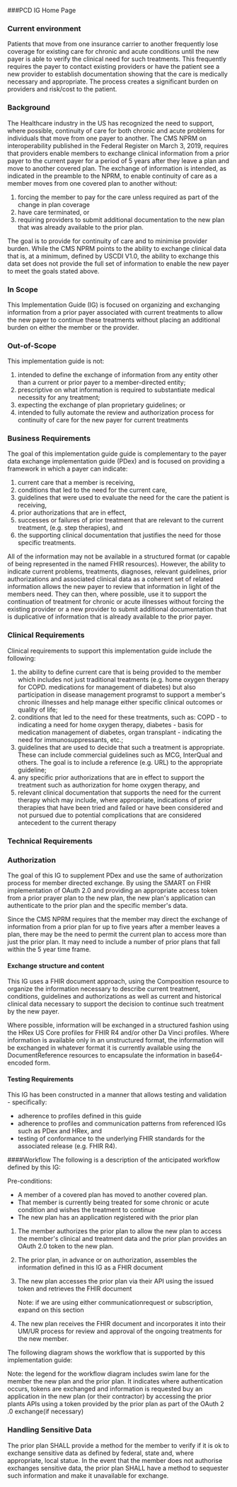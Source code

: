 ###PCD IG Home Page

### Current environment
Patients that move from one insurance carrier to another frequently lose coverage for existing care for chronic and acute conditions until the new payer is able to verify the clinical need for such treatments.  This frequently requires the payer to contact existing providers or have the patient see a new provider to establish documentation showing that the care is medically necessary and appropriate. The process creates a significant burden on providers and risk/cost to the patient.

### Background
The Healthcare industry in the US has recognized the need to support, where possible, continuity of care for both chronic and acute problems for individuals that move from one payer to another. The CMS NPRM on interoperability published in the Federal Register on March 3, 2019, requires that providers enable members to exchange clinical information from a prior payer to the current payer for a period of 5 years after they leave a plan and move to another covered plan. The exchange of information is intended, as indicated in the preamble to the NPRM, to enable continuity of care as a member moves from one covered plan to another without: 
1. forcing the member to pay for the care unless required as part of the change in plan coverage
2. have care terminated,  or
3. requiring providers to submit additional documentation to the new plan that was already available to the prior plan.

The goal is to provide for continuity of care and to minimise provider burden.  While the CMS NPRM points to the ability to exchange clinical data that is, at a minimum, defined by USCDI V1.0, the ability to exchange this data set does not provide the full set of information to enable the new payer to meet the goals stated above. 

### In Scope
This Implementation Guide (IG) is focused on organizing and exchanging information from a prior payer associated with current treatments to allow the new payer to continue these treatments without placing an additional burden on either the member or the provider.

### Out-of-Scope
This implementation guide is not:

1. intended to define the exchange of information from any entity other than a current or prior payer to a member-directed entity;
2. prescriptive on what information is required to substantiate medical necessity for any treatment;
3. expecting the exchange of plan proprietary guidelines; or
4. intended to fully automate the review and authorization process for continuity of care for the new payer for current treatments

### Business Requirements
The goal of this implementation guide guide is complementary to the payer data exchange implementation guide (PDex) and is focused on providing a framework in which a payer can indicate: 

1. current care that a member is receiving,
2. conditions that led to the need for the current care,
3. guidelines that were used to evaluate the need for the care the patient is receiving,
4. prior authorizations that are in effect,
5. successes or failures of prior treatment that are relevant to the current treatment, (e.g. step therapies), and 
6.	the supporting clinical documentation that justifies the need for those specific treatments.

All of the information may not be available in a structured format (or capable of being represented in the named FHIR resources).  However, the ability to indicate current problems, treatments, diagnoses, relevant guidelines, prior authorizations and associated clinical data as a coherent set of related information allows the new payer to review that information in light of the members need.  They can then, where possible, use it to support the continuation of treatment for chronic or acute illnesses without forcing the existing provider or a new provider to submit additional documentation that is duplicative of information that is already available to the prior payer.

### Clinical Requirements
Clinical requirements to support this implementation guide include the following:

1.  the ability to define current care that is being provided to the member which includes not just traditional treatments (e.g. home oxygen therapy for COPD. medications for management of diabetes) but also participation in disease management programst to support a member's chronic illnesses and help manage either specific clinical outcomes or quality of life;
2.  conditions that led to the need for these treatments, such as: COPD - to indicating a need for home oxygen therapy, diabetes - basis for medication management of diabetes, organ transplant - indicating the need for immunosuppressants, etc.;
3.  guidelines that are used to decide that such a treatment is appropriate.  These can include commercial guidelines such as MCG, InterQual and others.   The goal is to include a reference (e.g. URL) to the appropriate guideline;
4.	any specific prior authorizations that are in effect to support the treatment such as authorization for home oxygen therapy, and
5.	relevant clinical documentation that supports the need for the current therapy which may include, where appropriate, indications of prior therapies that have been tried and failed or have been considered and not pursued due to potential complications that are considered antecedent to the current therapy 

### Technical Requirements
### Authorization
The goal of this IG to supplement PDex and use the same of authorization process for member directed exchange. By using the SMART on FHIR implementation of OAuth 2.0 and providing an appropriate access token from a prior prayer plan to the new plan, the new plan's application can authenticate to the prior plan and the specific member's data.

Since the CMS NPRM requires that the member may direct the exchange of information from a prior plan for up to five years after a member leaves a plan, there may be the need to permit the current plan to access more than just the prior plan.  It may need to include a number of prior plans that fall within the 5 year time frame. 

#### Exchange structure and content
This IG uses a FHIR document approach, using the Composition resource to organize the information necessary to describe current treatment, conditions, guidelines and authorizations as well as current and historical clinical data necessary to support the decision to continue such treatment by the new payer.  

Where possible, information will be exchanged in a structured fashion using the HRex US Core profiles for FHIR R4 and/or other Da Vinci profiles.  Where information is available only in an unstructured format, the information will be exchanged in whatever format it is currently available using the DocumentReference resources to encapsulate the information in base64-encoded form.

#### Testing Requirements
This IG has been constructed in a manner that allows testing and validation - specifically:
* adherence to profiles defined in this guide
* adherence to profiles and communication patterns from referenced IGs such as PDex and HRex, and 
* testing of conformance to the underlying FHIR standards for the associated release (e.g. FHIR R4). 

####Workflow
The following is a description of the anticipated workflow defined by this IG:

Pre-conditions:
* A member of a covered plan has moved to another covered plan.
* That member is currently being treated for some chronic or acute condition and wishes the treatment to continue
* The new plan has an application registered with the prior plan

1. The member authorizes the prior plan to allow the new plan to access the member's clinical and treatment data and the prior plan provides an OAuth 2.0 token to the new plan.
2. The prior plan, in advance or on authorization, assembles the information defined in this IG as a FHIR document
3. The new plan accesses the prior plan via their API using the issued token and retrieves the FHIR document

    Note: if we are using either communicationrequest or subscription, expand on this section
4. The new plan receives the FHIR document and incorporates it into their UM/UR process for review and approval of the ongoing treatments for the new member.
 
The following diagram shows the workflow that is supported by this implementation guide:

Note: the legend for the workflow diagram includes swim lane for the member the new plan and the prior plan.  It indicates where authentication occurs, tokens are exchanged and information is requested buy an application in the new plan (or their contractor) by accessing the prior plants APIs using a token provided by the prior plan as part of the OAuth 2 .0 exchange(if necessary)

### Handling Sensitive Data
The prior plan SHALL provide a method for the member to verify if it is ok to exchange sensitive data as defined by federal, state and, where appropriate, local statue. In the event that the member does not authorise exchanges sensitive data, the prior plan SHALL have a method to sequester such information and make it unavailable for exchange. 

<!--### Use Cases
1. Home oxygen therapy for COPD
    1.	Treatment for chronic illness 
    2.	Need diagnosis and possibly O2 Sat
2. Insulin treatment for Diabetes (step therapy)
    1.	Treatment for chronic illness 
    2.	Need diagnosis and A1C
    3.	Need prior treatments that failed
3. Disease management program – for diabetes
    1.	Treatment for chronic illness 
    2.	Foot care
    3.	Glaucoma
4. Home health physical therapy
    1.	Therapy treatment in the home
    2.	Number of sessions
    3.	Number completed as of leaving the plan -->
